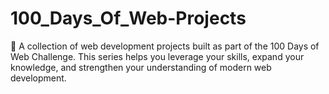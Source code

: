 # 100_Days_Of_Web-Projects
🚀 A collection of web development projects built as part of the 100 Days of Web Challenge. This series helps you leverage your skills, expand your knowledge, and strengthen your understanding of modern web development.
